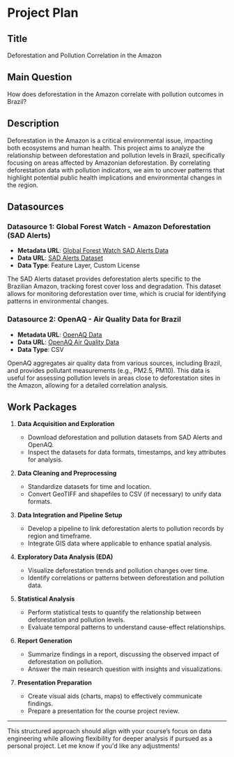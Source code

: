 # Project Plan

## Title
Deforestation and Pollution Correlation in the Amazon

## Main Question
How does deforestation in the Amazon correlate with pollution outcomes in Brazil?

## Description
Deforestation in the Amazon is a critical environmental issue, impacting both ecosystems and human health. This project aims to analyze the relationship between deforestation and pollution levels in Brazil, specifically focusing on areas affected by Amazonian deforestation. By correlating deforestation data with pollution indicators, we aim to uncover patterns that highlight potential public health implications and environmental changes in the region.

## Datasources

### Datasource 1: Global Forest Watch - Amazon Deforestation (SAD Alerts)
- **Metadata URL**: [Global Forest Watch SAD Alerts Data](https://data.globalforestwatch.org/datasets/gfw::sad-alerts/about)
- **Data URL**: [SAD Alerts Dataset](https://data.globalforestwatch.org/datasets/gfw::sad-alerts/about)
- **Data Type**: Feature Layer, Custom License

The SAD Alerts dataset provides deforestation alerts specific to the Brazilian Amazon, tracking forest cover loss and degradation. This dataset allows for monitoring deforestation over time, which is crucial for identifying patterns in environmental changes.

### Datasource 2: OpenAQ - Air Quality Data for Brazil
- **Metadata URL**: [OpenAQ Data](https://openaq.org/#/locations)
- **Data URL**: [OpenAQ Air Quality Data](https://openaq.org/#/locations)
- **Data Type**: CSV

OpenAQ aggregates air quality data from various sources, including Brazil, and provides pollutant measurements (e.g., PM2.5, PM10). This data is useful for assessing pollution levels in areas close to deforestation sites in the Amazon, allowing for a detailed correlation analysis.

## Work Packages

1. **Data Acquisition and Exploration**
   - Download deforestation and pollution datasets from SAD Alerts and OpenAQ.
   - Inspect the datasets for data formats, timestamps, and key attributes for analysis.
  
2. **Data Cleaning and Preprocessing**
   - Standardize datasets for time and location.
   - Convert GeoTIFF and shapefiles to CSV (if necessary) to unify data formats.

3. **Data Integration and Pipeline Setup**
   - Develop a pipeline to link deforestation alerts to pollution records by region and timeframe.
   - Integrate GIS data where applicable to enhance spatial analysis.

4. **Exploratory Data Analysis (EDA)**
   - Visualize deforestation trends and pollution changes over time.
   - Identify correlations or patterns between deforestation and pollution data.

5. **Statistical Analysis**
   - Perform statistical tests to quantify the relationship between deforestation and pollution levels.
   - Evaluate temporal patterns to understand cause-effect relationships.

6. **Report Generation**
   - Summarize findings in a report, discussing the observed impact of deforestation on pollution.
   - Answer the main research question with insights and visualizations.

7. **Presentation Preparation**
   - Create visual aids (charts, maps) to effectively communicate findings.
   - Prepare a presentation for the course project review.

---

This structured approach should align with your course’s focus on data engineering while allowing flexibility for deeper analysis if pursued as a personal project. Let me know if you'd like any adjustments!

